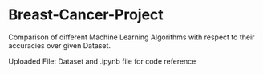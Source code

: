 # Breast-Cancer-Project
Comparison of different Machine Learning Algorithms with respect to their accuracies over given Dataset.

Uploaded File: Dataset and .ipynb file for code reference
